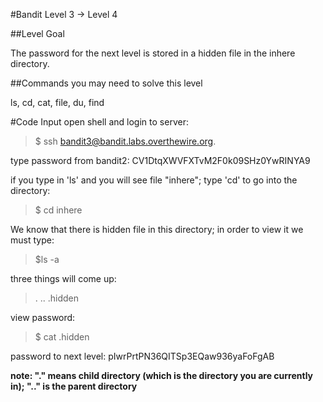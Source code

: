 #Bandit Level 3 → Level 4

##Level Goal

The password for the next level is stored in a hidden file in the inhere directory.

##Commands you may need to solve this level

ls, cd, cat, file, du, find

#Code Input
open shell and login to server:
>$ ssh bandit3@bandit.labs.overthewire.org.

type password from bandit2: CV1DtqXWVFXTvM2F0k09SHz0YwRINYA9

if you type in 'ls' and you will see file "inhere"; type 'cd' to go into the directory:
>$ cd inhere

We know that there is hidden file in this directory; in order to view it we must type:
>$ls -a

three things will come up:
>.  ..  .hidden

view password:
>$ cat .hidden

password to next level: pIwrPrtPN36QITSp3EQaw936yaFoFgAB

**note: "." means child directory (which is the directory you are currently in); ".." is the parent directory**
